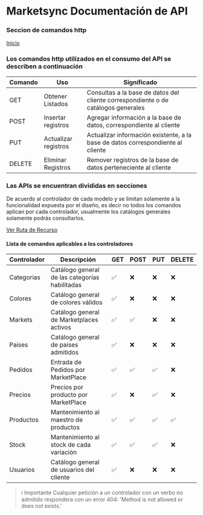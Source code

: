 # Marketsync Documentación de API 
### Seccion de comandos http

[Inicio](https://github.com/hvalles/marketsync)

### Los comandos http utilizados en el consumo del API se describen a continuación

|Comando | Uso | Significado |
|------- | --- | ----------- 
|GET |Obtener Listados|Consultas a la base de datos del cliente correspondiente o de catálogos generales|
|POST|Insertar registros|Agregar información a la base de datos, correspondiente al cliente|
|PUT|Actualizar registros|Actualizar información existente, a la base de datos correspondiente al cliente|
|DELETE|Eliminar Registros|Remover registros de la base de datos perteneciente al cliente|

### Las APIs se encuentran divididas en secciones 
De acuerdo al controlador de cada modelo y se limitan solamente a la funcionalidad expuesta por el diseño, es decir no todos los comandos aplican por cada controlador, usualmente los catálogos generales solamente podrás consultarlos.

[Ver Ruta de Recurso](https://github.com/hvalles/marketsync/blob/master/links/url.md)

#### Lista de comandos aplicables a los controladores

|Controlador|Descripción|GET|POST|PUT|DELETE|
|-----------|-----------|---|----|---|------|
|Categorias|Catálogo general de las categorías habilitadas|:white_check_mark:|:x:|:x:|:x:|
|Colores|Catálogo general de colores válidos|:white_check_mark:|:x:|:x:|:x:|
|Markets|Catálogo general de Marketplaces activos|:white_check_mark:|:white_check_mark:|:x:|:x:|
|Paises|Catálogo general de países admitidos|:white_check_mark:|:x:|:x:|:x:|
|Pedidos|Entrada de Pedidos por MarketPlace |:white_check_mark:|:white_check_mark:|:white_check_mark:|:x:|
|Precios|Precios por producto por MarketPlace |:white_check_mark:|:x:|:white_check_mark:|:x:|
|Productos|Mantenimiento al maestro de productos |:white_check_mark:|:white_check_mark:|:white_check_mark:|:white_check_mark:|
|Stock|Mantenimiento al stock de cada variación |:white_check_mark:|:white_check_mark:|:white_check_mark:|:x:|
|Usuarios|Catálogo general de usuarios del cliente|:white_check_mark:|:x:|:x:|:x:|

> :information_source: Importante
> Cualquier petición a un controlador con un verbo no admitido respondera con un error 404:
> 'Method is not allowed or does not exists.'
